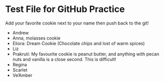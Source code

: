 # Test File for GitHub Practice

Add your favorite cookie next to your name then push back to the git!

- Andrew
- Anna, molasses cookie
- Eliora: Dream Cookie (Chocolate chips and lost of warm spices)
- Liz
- Prakruti: My favourite cookie is peanut butter, and anything with pecan nuts and vanilla is a close second. This is difficult!
- Regina
- Scarlet
- Ve’Amber
